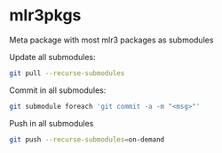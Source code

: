 # mlr3pkgs
Meta package with most mlr3 packages as submodules

Update all submodules:
```bash
git pull --recurse-submodules
```

Commit in all submodules:

```bash
git submodule foreach 'git commit -a -m "<msg>"'
```

Push in all submodules
```bash
git push --recurse-submodules=on-demand
```

